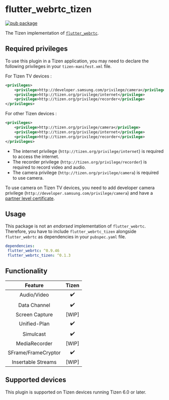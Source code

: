 # flutter_webrtc_tizen

[![pub package](https://img.shields.io/pub/v/flutter_webrtc_tizen.svg)](https://pub.dev/packages/flutter_webrtc_tizen)

The Tizen implementation of [`flutter_webrtc`](https://pub.dev/packages/flutter_webrtc).

## Required privileges

To use this plugin in a Tizen application, you may need to declare the following privileges in your `tizen-manifest.xml` file.

For Tizen TV devices :

```xml
<privileges>
    <privilege>http://developer.samsung.com/privilege/camera</privilege>
    <privilege>http://tizen.org/privilege/internet</privilege>
    <privilege>http://tizen.org/privilege/recorder</privilege>
</privileges>
```

For other Tizen devices :

```xml
<privileges>
    <privilege>http://tizen.org/privilege/camera</privilege>
    <privilege>http://tizen.org/privilege/internet</privilege>
    <privilege>http://tizen.org/privilege/recorder</privilege>
</privileges>
```

- The internet privilege (`http://tizen.org/privilege/internet`) is required to access the internet.
- The recorder privilege (`http://tizen.org/privilege/recorder`) is required to record video and audio.
- The camera privilege (`http://tizen.org/privilege/camera`) is required to use camera.

 To use camera on Tizen TV devices, you need to add developer camera privilege (`http://developer.samsung.com/privilege/camera`) and have a [partner level certificate](https://docs.tizen.org/application/dotnet/get-started/certificates/creating-certificates).

## Usage

 This package is not an _endorsed_ implementation of `flutter_webrtc`. Therefore, you have to include `flutter_webrtc_tizen` alongside `flutter_webrtc` as dependencies in your `pubspec.yaml` file.

 ```yaml
dependencies:
  flutter_webrtc: ^0.9.46
  flutter_webrtc_tizen: ^0.1.3
```

## Functionality

|      Feature       |       Tizen        |
| :----------------: | :----------------: |
|    Audio/Video     | :heavy_check_mark: |
|    Data Channel    | :heavy_check_mark: |
|   Screen Capture   |       [WIP]        |
|    Unified-Plan    | :heavy_check_mark: |
|     Simulcast      | :heavy_check_mark: |
|   MediaRecorder    |       [WIP]        |
|SFrame/FrameCryptor | :heavy_check_mark: |
| Insertable Streams |       [WIP]        |

## Supported devices

This plugin is supported on Tizen devices running Tizen 6.0 or later.
